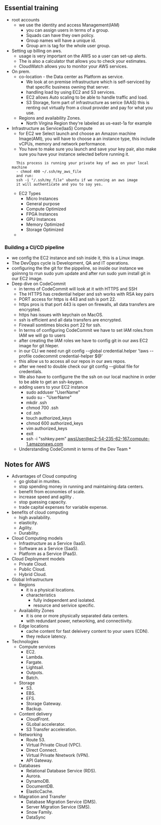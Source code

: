 ## Essential training

- root accounts
  - we use the identity and access Management(IAM)
    - you can assign users in terms of a group.
    - Squads can have they own policy.
    - Group names will have a unique id.
    - Group arn is tag for the whole user group.
- Setting up billing on aws.
  - usage is very important on the AWS so a user can set-up alerts.
  - The is also a calculator that allows you to check your estimates.
  - CloudWatch allows you to monitor your AWS services.
- On prem.
  - co-location - the Data center as Platform as service.
    - We look at on premise infrastructure which is self-serviced by that specific business owning that server.
    - handling load by using EC2 and S3 services.
    - EC2 allows Auto scaling to be able to handle traffic and load.
    - S3 Storage, form part of infrastructure as serice (IAAS) this is renting out virtually from a cloud provider and pay for what you use.
  - Regions and availability Zones.
    - North Virgina Region they're labeled as us-east-1a for example
- Infrastructure as Service(IaaS) Compute
  - for EC2 we Select launch and choose an Amazon machine Image(AMI), you will have to choose a an instance type, this include vCPUs, memory and network performance.
  - You have to make sure you launch and save your key pair, also make sure you have your instance selected before running it.
  ~~~
    This process is running your private key of aws on your local machine
    - chmod 400 ~/.ssh/my_aws_file
    and run:
    ssh -i "/.ssh/my_file" ubuntu if we running an aws image
    it will authenticate and you to say yes.
  ~~~
  - EC2 Types
    - Micro Instances
    - General purpose
    - Compute Optimized
    - FPGA Instances
    - GPU Instances
    - Memory Optimized
    - Storage Optimized
  -

### Building a CI/CD pipeline
* we config the EC2 instance and ssh inside it, this is a Linux image.
* The DevOpps cycle is Development, QA and IT operations.
* configuring the the git for the pippeline, so inside our instance we goinnng to rrun sudo yum update and after run sudo yum install git in our EC2 image.
* Deep dive on CodeCommit
    * in terms of CodeCommit will look at it with HTTPS and SSH
    * The HTTPS has credential helper and ssh works with RSA key pairs
    * PORT access for https is 443 and ssh is port 22.
    * https pros is that port 443 is open on firewalls, all data transfers are encrypted.
    * https has issues with keychain on MacOS.
    * ssh is efficient and all data transfers are encrypted.
    * Firewall somtimes blocks port 22 for ssh.
    * In terms of configuring CodeCommit we have to set IAM roles.from IAM we will go to users 
    * after creating the IAM roles we have to config git in our aws EC2 image for git hleper.
    * in our CLI we need run git config --global credential.helper '!aws --profile codecommit credential-helper $@' 
    * this allow us to access all our repos in our aws repos.
    * after we need to double check our git config --global file for credentials.
    * We also have to configurre the the ssh on our local machine in order to be able to get an ssh-keygen.
    * adding users to your EC2 instance
        * sudo adduser "UserName"
        * sudo su - "UserName"
        * mkdir .ssh
        * chmod 700 .ssh
        * cd .ssh
        * touch authorized_keys
        * chmod 600 authorized_keys
        * vim authorized_keys
        * exit
        * ssh -i "sshkey.pem" awsUser@ec2-54-235-62-167.compute-1.amazonaws.com
    * Understanding CodeCommit in terms of the Dev Team
        * 
## Notes for AWS 
- Advantages of Cloud computing
  - go global in munites.
  - stop spending money in running and maintaining data centers.
  - benefit from economies of scale.
  - increase speed and agility .
  - stop guessing capacity.
  - trade capital expenses for variable expense.
- benefits of cloud computing
  - high availability.
  - elasticity.
  - Agility.
  - Durability.
- Cloud Computing models
  - Infrastructure as a Service (IaaS).
  - Software as a Service (SaaS).
  - Platform as a Service (PaaS).
- Cloud Deployment models
  - Private Cloud.
  - Public Cloud.
  - Hybrid Cloud.
- Global Infrastructure
  - Regions
    - it is a physical locations.
    - characteristics
      - fully independent and isolated.
      - resource and serivice specific.
  - Availability Zones
    - it is one or more physically separated data centers.
    - with redundant power, networking, and connectiivity.
  - Edge locations
    - cache content for fast deleivery content to your users (CDN).
    - they reduce latency.
- Technologies
  - Compute services
    - EC2.
    - Lambda.
    - Fargate.
    - Lightsail.
    - Outpots.
    - Batch.
  - Storage
    - S3.
    - EBS.
    - EFS.
    - Storage Gateway.
    - Backup.
  - Content delivery
    - CloudFront.
    - GLobal accelerator.
    - S3 Transfer acceleration.
  - Networking
    - Route 53.
    - Virtual Private Cloud (VPC).
    - Direct Connect.
    - Virtual Private Nnetwork (VPN).
    - API Gateway.
  - Databases
    - Relational Database Service (RDS).
    - Aurora.
    - DynamoDB.
    - DocumentDB.
    - ElasticCache.
  - Magration and Transfer
    - Database Migration Service (DMS).
    - Server Migration Service (SMS).
    - Snow Family.
    - DataSync



















